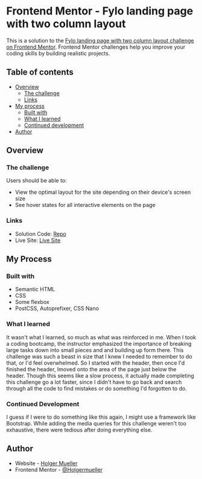 # Frontend Mentor - Fylo landing page with two column layout

This is a solution to the [Fylo landing page with two column layout challenge on Frontend Mentor](https://www.frontendmentor.io/challenges/fylo-landing-page-with-two-column-layout-5ca5ef041e82137ec91a50f5). Frontend Mentor challenges help you improve your coding skills by building realistic projects.

## Table of contents

- [Overview](#overview)
  - [The challenge](#the-challenge)
  - [Links](#links)
- [My process](#my-process)
  - [Built with](#built-with)
  - [What I learned](#what-i-learned)
  - [Continued development](#continued-development)
- [Author](#author)

## Overview

### The challenge

Users should be able to:

- View the optimal layout for the site depending on their device's screen size
- See hover states for all interactive elements on the page

### Links

- Solution Code: [Repo](https://github.com/Holgermueller/fylo-two-column-landing)
- Live Site: [Live Site](https://holgermueller.github.io/fylo-two-column-landing/)

## My Process

### Built with

- Semantic HTML
- CSS
- Some flexbox
- PostCSS, Autoprefixer, CSS Nano

### What I learned

It wasn't what I learned, so much as what was reinforced in me. When I took a coding bootcamp, the instructor emphasized the importance of breaking large tasks down into small pieces and and building up form there. This challenge was such a beast in size that I knew I needed to remember to do that, or I'd feel overwhelmed. So I started with the header, then once I'd finished the header, Imoved onto the area of the page just below the header. Though this seems like a slow process, it actually made completing this challenge go a lot faster, since I didn't have to go back and search through all the code to find mistakes or do something I'd forgotten to do.

### Continued Development

I guess if I were to do something like this again, I might use a framework like Bootstrap. While adding the media queries for this challenge weren't too exhaustive, there were tedious after doing everything else.

## Author

- Website - [Holger Mueller](https://holgermueller.github.io/portfolio/)
- Frontend Mentor - [@Holgermueller](https://www.frontendmentor.io/profile/Holgermueller)
